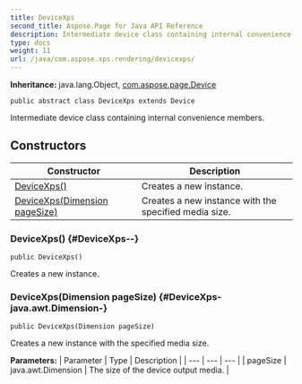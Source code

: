 ```yaml
---
title: DeviceXps
second_title: Aspose.Page for Java API Reference
description: Intermediate device class containing internal convenience members.
type: docs
weight: 11
url: /java/com.aspose.xps.rendering/devicexps/
---
```

**Inheritance:**
java.lang.Object, [com.aspose.page.Device](../../com.aspose.page/device)
```
public abstract class DeviceXps extends Device
```

Intermediate device class containing internal convenience members.
## Constructors

| Constructor | Description |
| --- | --- |
| [DeviceXps()](#DeviceXps--) | Creates a new instance. |
| [DeviceXps(Dimension pageSize)](#DeviceXps-java.awt.Dimension-) | Creates a new instance with the specified media size. |
### DeviceXps() {#DeviceXps--}
```
public DeviceXps()
```


Creates a new instance.

### DeviceXps(Dimension pageSize) {#DeviceXps-java.awt.Dimension-}
```
public DeviceXps(Dimension pageSize)
```


Creates a new instance with the specified media size.

**Parameters:**
| Parameter | Type | Description |
| --- | --- | --- |
| pageSize | java.awt.Dimension | The size of the device output media. |


